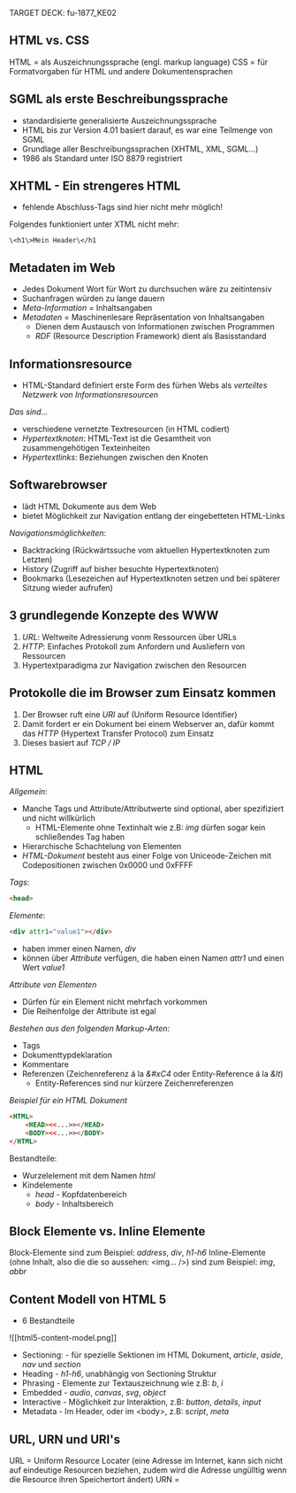 TARGET DECK: fu-1877_KE02

## HTML vs. CSS
HTML = als Auszeichnungssprache (engl. markup language)
CSS = für Formatvorgaben für HTML und andere Dokumentensprachen

## SGML als erste Beschreibungssprache   
- standardisierte generalisierte Auszeichnungssprache
- HTML bis zur Version 4.01 basiert darauf, es war eine Teilmenge von SGML
- Grundlage aller Beschreibungssprachen (XHTML, XML, SGML...)
- 1986 als Standard unter ISO 8879 registriert

## XHTML - Ein strengeres HTML
- fehlende Abschluss-Tags sind hier nicht mehr möglich!

Folgendes funktioniert unter XTML nicht mehr:

```ad-note
\<h1\>Mein Header\</h1
```

## Metadaten im Web
- Jedes Dokument Wort für Wort zu durchsuchen wäre zu zeitintensiv
- Suchanfragen würden zu lange dauern
- *Meta-Information* = Inhaltsangaben
- *Metadaten* = Maschinenlesare Repräsentation von Inhaltsangaben
	- Dienen dem Austausch von Informationen zwischen Programmen
	- *RDF* (Resource Description Framework) dient als Basisstandard

## Informationsresource
- HTML-Standard definiert erste Form des fürhen Webs als *verteiltes Netzwerk von Informationsresourcen*

*Das sind...*
- verschiedene vernetzte Textresourcen (in HTML codiert)
- *Hypertextknoten*: HTML-Text ist die Gesamtheit von zusammengehötigen Texteinheiten
- *Hypertextlinks*: Beziehungen zwischen den Knoten

## Softwarebrowser
- lädt HTML Dokumente aus dem Web
- bietet Möglichkeit zur Navigation entlang der eingebetteten HTML-Links

*Navigationsmöglichkeiten*:
- Backtracking (Rückwärtssuche vom aktuellen Hypertextknoten zum Letzten)
- History (Zugriff auf bisher besuchte Hypertextknoten)
- Bookmarks (Lesezeichen auf Hypertextknoten setzen und bei späterer Sitzung wieder aufrufen)

## 3 grundlegende Konzepte des WWW
1) *URL*: Weltweite Adressierung vonm Ressourcen über URLs
2) *HTTP*: Einfaches Protokoll zum Anfordern und Ausliefern von Ressourcen
3) Hypertextparadigma zur Navigation zwischen den Resourcen

## Protokolle die im Browser zum Einsatz kommen
1) Der Browser ruft eine *URI* auf (Uniform Resource Identifier)
2) Damit fordert er ein Dokument bei einem Webserver an, dafür kommt das *HTTP* (Hypertext Transfer Protocol) zum Einsatz
3) Dieses basiert auf *TCP / IP*

## HTML
*Allgemein*:
- Manche Tags und Attribute/Attributwerte sind optional, aber spezifiziert und nicht willkürlich
	- HTML-Elemente ohne Textinhalt wie z.B: *img* dürfen sogar kein schließendes Tag haben
- Hierarchische Schachtelung von Elementen
- *HTML-Dokument* besteht aus einer Folge von Uniceode-Zeichen mit Codepositionen zwischen 0x0000 und 0xFFFF

*Tags*:
```html
<head>
```

*Elemente*:
```html
<div attr1="value1"></div>
```
- haben immer einen Namen, *div*
- können über *Attribute* verfügen, die haben einen Namen *attr1* und einen Wert *value1*

*Attribute von Elementen*
- Dürfen für ein Element nicht mehrfach vorkommen
- Die Reihenfolge der Attribute ist egal

*Bestehen aus den folgenden Markup-Arten*:
- Tags
- Dokumenttypdeklaration
- Kommentare
- Referenzen (Zeichenreferenz á la *&#xC4* oder Entity-Reference á la *&lt*)
	- Entity-References sind nur kürzere Zeichenreferenzen

*Beispiel für ein HTML Dokument*

```html
<HTML>
	<HEAD><<...>></HEAD>
	<BODY><<...>></BODY>
</HTML>
```

Bestandteile:
- Wurzelelement mit dem Namen *html*
- Kindelemente
	- *head* - Kopfdatenbereich
	- *body* - Inhaltsbereich

## Block Elemente vs. Inline Elemente
Block-Elemente sind zum Beispiel: *address*, *div*, *h1-h6*
Inline-Elemente (ohne Inhalt, also die die so aussehen:  \<img... \/>) sind zum Beispiel: *img*, *abbr*

## Content Modell von HTML 5
- 6 Bestandteile

![[html5-content-model.png]]

- Sectioning: - für spezielle Sektionen im HTML Dokument, *article*, *aside*, *nav* und *section*
- Heading - *h1-h6*, unabhängig von Sectioning Struktur
- Phrasing - Elemente zur Textauszeichnung wie z.B: *b*, *i*
- Embedded - *audio*, *canvas*, *svg*, *object*
- Interactive - Möglichkeit zur Interaktion, z.B: *button*, *details*, *input*
- Metadata - Im Header, oder im \<body\>, z.B: *script*, *meta*

## URL, URN und URI's
URL = Uniform Resource Locater (eine Adresse im Internet, kann sich nicht auf eindeutige Resourcen beziehen, zudem wird die Adresse ungülltig wenn die Resource ihren Speichertort ändert)
URN = 